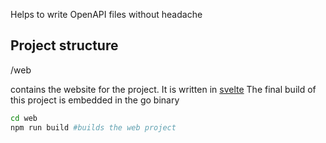 Helps to write OpenAPI files without headache

## Project structure

/web

contains the website for the project. It is written in [svelte](https://kit.svelte.dev/)
The final build of this project is embedded in the go binary

```bash
cd web
npm run build #builds the web project
```
